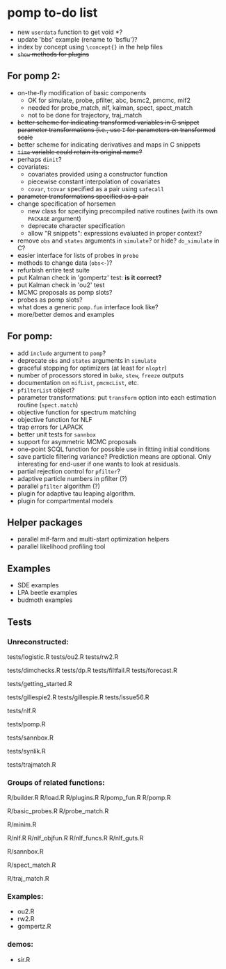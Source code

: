 # pomp to-do list

- new `userdata` function to get void *?
- update 'bbs' example (rename to 'bsflu')?
- index by concept using `\concept{}` in the help files
- ~~`show` methods for plugins~~

## For pomp 2:

- on-the-fly modification of basic components
	- OK for simulate, probe, pfilter, abc, bsmc2, pmcmc, mif2
	- needed for probe_match, nlf, kalman, spect, spect_match
	- not to be done for trajectory, traj_match
- ~~better scheme for indicating transformed variables in C snippet parameter transformations (i.e., use `T` for parameters on transformed scale~~
- better scheme for indicating derivatives and maps in C snippets
- ~~`time` variable could retain its original name?~~
- perhaps `dinit`?
- covariates:
	- covariates provided using a constructor function
    - piecewise constant interpolation of covariates
    - `covar`, `tcovar` specified as a pair using `safecall`
- ~~parameter transformations specified as a pair~~
- change specification of horsemen
	- new class for specifying precompiled native routines (with its own `PACKAGE` argument)
	- deprecate character specification
	- allow "R snippets": expressions evaluated in proper context?
- remove `obs` and `states` arguments in `simulate`? or hide? `do_simulate` in C?
- easier interface for lists of probes in `probe`
- methods to change data (`obs<-`)?
- refurbish entire test suite
- put Kalman check in 'gompertz' test: **is it correct?**
- put Kalman check in 'ou2' test
- MCMC proposals as pomp slots?
- probes as pomp slots?
- what does a generic `pomp.fun` interface look like?
- more/better demos and examples

## For pomp:

- add `include` argument to `pomp`?
- deprecate `obs` and `states` arguments in `simulate`
- graceful stopping for optimizers (at least for `nloptr`)
- number of processors stored in `bake`, `stew`, `freeze` outputs
- documentation on `mifList`, `pmcmcList`, etc.
- `pfilterList` object?
- parameter transformations: put `transform` option into each estimation routine (`spect.match`)
- objective function for spectrum matching
- objective function for NLF
- trap errors for LAPACK
- better unit tests for `sannbox`
- support for asymmetric MCMC proposals
- one-point SCQL function for possible use in fitting initial conditions
- save particle filtering variance?
  Prediction means are optional.
	Only interesting for end-user if one wants to look at residuals.
- partial rejection control for `pfilter`?
- adaptive particle numbers in pfilter (?)
- parallel `pfilter` algorithm (?)
- plugin for adaptive tau leaping algorithm.
- plugin for compartmental models

## Helper packages

- parallel mif-farm and multi-start optimization helpers
- parallel likelihood profiling tool

## Examples

- SDE examples
- LPA beetle examples
- budmoth examples

## Tests

### Unreconstructed:

tests/logistic.R
tests/ou2.R
tests/rw2.R

tests/dimchecks.R
tests/dp.R
tests/filtfail.R
tests/forecast.R

tests/getting_started.R

tests/gillespie2.R
tests/gillespie.R
tests/issue56.R

tests/nlf.R

tests/pomp.R

tests/sannbox.R

tests/synlik.R

tests/trajmatch.R

### Groups of related functions:

R/builder.R
R/load.R
R/plugins.R
R/pomp_fun.R
R/pomp.R

R/basic_probes.R
R/probe_match.R

R/minim.R

R/nlf.R
R/nlf_objfun.R
R/nlf_funcs.R
R/nlf_guts.R

R/sannbox.R

R/spect_match.R

R/traj_match.R

### Examples:

- ou2.R
- rw2.R
- gompertz.R

### demos:

- sir.R
